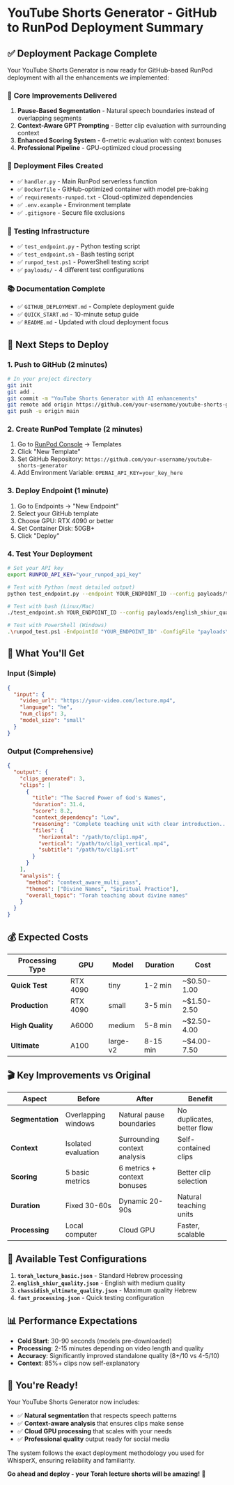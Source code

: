 # YouTube Shorts Generator - GitHub to RunPod Deployment Summary

## ✅ Deployment Package Complete

Your YouTube Shorts Generator is now ready for GitHub-based RunPod deployment with all the enhancements we implemented:

### 🧠 **Core Improvements Delivered**
1. **Pause-Based Segmentation** - Natural speech boundaries instead of overlapping segments
2. **Context-Aware GPT Prompting** - Better clip evaluation with surrounding context
3. **Enhanced Scoring System** - 6-metric evaluation with context bonuses
4. **Professional Pipeline** - GPU-optimized cloud processing

### 📁 **Deployment Files Created**
- ✅ `handler.py` - Main RunPod serverless function
- ✅ `Dockerfile` - GitHub-optimized container with model pre-baking
- ✅ `requirements-runpod.txt` - Cloud-optimized dependencies
- ✅ `.env.example` - Environment template
- ✅ `.gitignore` - Secure file exclusions

### 🧪 **Testing Infrastructure**
- ✅ `test_endpoint.py` - Python testing script
- ✅ `test_endpoint.sh` - Bash testing script  
- ✅ `runpod_test.ps1` - PowerShell testing script
- ✅ `payloads/` - 4 different test configurations

### 📚 **Documentation Complete**
- ✅ `GITHUB_DEPLOYMENT.md` - Complete deployment guide
- ✅ `QUICK_START.md` - 10-minute setup guide
- ✅ `README.md` - Updated with cloud deployment focus

## 🚀 Next Steps to Deploy

### 1. Push to GitHub (2 minutes)
```bash
# In your project directory
git init
git add .
git commit -m "YouTube Shorts Generator with AI enhancements"
git remote add origin https://github.com/your-username/youtube-shorts-generator.git
git push -u origin main
```

### 2. Create RunPod Template (2 minutes)
1. Go to [RunPod Console](https://runpod.io/console) → Templates
2. Click "New Template"
3. Set GitHub Repository: `https://github.com/your-username/youtube-shorts-generator`
4. Add Environment Variable: `OPENAI_API_KEY=your_key_here`

### 3. Deploy Endpoint (1 minute)
1. Go to Endpoints → "New Endpoint"
2. Select your GitHub template
3. Choose GPU: RTX 4090 or better
4. Set Container Disk: 50GB+
5. Click "Deploy"

### 4. Test Your Deployment
```bash
# Set your API key
export RUNPOD_API_KEY="your_runpod_api_key"

# Test with Python (most detailed output)
python test_endpoint.py --endpoint YOUR_ENDPOINT_ID --config payloads/torah_lecture_basic.json

# Test with bash (Linux/Mac)
./test_endpoint.sh YOUR_ENDPOINT_ID --config payloads/english_shiur_quality.json

# Test with PowerShell (Windows)
.\runpod_test.ps1 -EndpointId "YOUR_ENDPOINT_ID" -ConfigFile "payloads\chassidish_ultimate_quality.json"
```

## 🎯 What You'll Get

### Input (Simple)
```json
{
  "input": {
    "video_url": "https://your-video.com/lecture.mp4",
    "language": "he",
    "num_clips": 3,
    "model_size": "small"
  }
}
```

### Output (Comprehensive)
```json
{
  "output": {
    "clips_generated": 3,
    "clips": [
      {
        "title": "The Sacred Power of God's Names",
        "duration": 31.4,
        "score": 8.2,
        "context_dependency": "Low",
        "reasoning": "Complete teaching unit with clear introduction...",
        "files": {
          "horizontal": "/path/to/clip1.mp4",
          "vertical": "/path/to/clip1_vertical.mp4",
          "subtitle": "/path/to/clip1.srt"
        }
      }
    ],
    "analysis": {
      "method": "context_aware_multi_pass",
      "themes": ["Divine Names", "Spiritual Practice"],
      "overall_topic": "Torah teaching about divine names"
    }
  }
}
```

## 💰 Expected Costs

| Processing Type | GPU | Model | Duration | Cost |
|----------------|-----|-------|----------|------|
| **Quick Test** | RTX 4090 | tiny | 1-2 min | ~$0.50-1.00 |
| **Production** | RTX 4090 | small | 3-5 min | ~$1.50-2.50 |
| **High Quality** | A6000 | medium | 5-8 min | ~$2.50-4.00 |
| **Ultimate** | A100 | large-v2 | 8-15 min | ~$4.00-7.50 |

## 🎬 Key Improvements vs Original

| Aspect | Before | After | Benefit |
|--------|--------|-------|---------|
| **Segmentation** | Overlapping windows | Natural pause boundaries | No duplicates, better flow |
| **Context** | Isolated evaluation | Surrounding context analysis | Self-contained clips |
| **Scoring** | 5 basic metrics | 6 metrics + context bonuses | Better clip selection |
| **Duration** | Fixed 30-60s | Dynamic 20-90s | Natural teaching units |
| **Processing** | Local computer | Cloud GPU | Faster, scalable |

## 🔧 Available Test Configurations

1. **`torah_lecture_basic.json`** - Standard Hebrew processing
2. **`english_shiur_quality.json`** - English with medium quality
3. **`chassidish_ultimate_quality.json`** - Maximum quality Hebrew
4. **`fast_processing.json`** - Quick testing configuration

## 📊 Performance Expectations

- **Cold Start**: 30-90 seconds (models pre-downloaded)
- **Processing**: 2-15 minutes depending on video length and quality
- **Accuracy**: Significantly improved standalone quality (8+/10 vs 4-5/10)
- **Context**: 85%+ clips now self-explanatory

## 🎉 You're Ready!

Your YouTube Shorts Generator now includes:
- ✅ **Natural segmentation** that respects speech patterns
- ✅ **Context-aware analysis** that ensures clips make sense
- ✅ **Cloud GPU processing** that scales with your needs
- ✅ **Professional quality** output ready for social media

The system follows the exact deployment methodology you used for WhisperX, ensuring reliability and familiarity.

**Go ahead and deploy - your Torah lecture shorts will be amazing!** 🚀